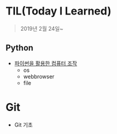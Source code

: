 # TIL(Today I Learned)

> 2019년 2월 24일~

## Python

* [파이썬을 활용한 컴퓨터 조작](./python/python실습.md)
  * os
  * webbrowser
  * file

# Git

* Git 기초